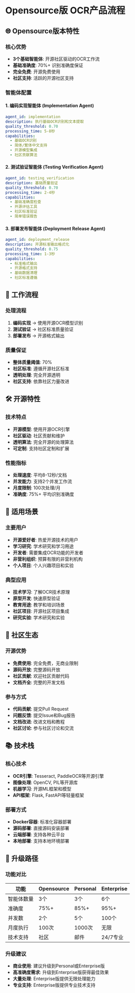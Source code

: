 # Opensource版 OCR产品流程

## 🌐 Opensource版本特性

### 核心优势
- **3个基础智能体**: 开源社区驱动的OCR工作流
- **基础准确度**: 70%+ 识别准确度保证
- **完全免费**: 开源免费使用
- **社区支持**: 活跃的开源社区支持

### 智能体配置

#### 1. 编码实现智能体 (Implementation Agent)
```yaml
agent_id: implementation
description: 执行基础OCR识别和文本提取
quality_threshold: 0.70
processing_time: 5-8秒
capabilities:
  - 基础OCR识别
  - 简体/繁体中文支持
  - 开源模型集成
  - 社区贡献算法
```

#### 2. 测试验证智能体 (Testing Verification Agent)
```yaml
agent_id: testing_verification
description: 基础质量验证
quality_threshold: 0.70
processing_time: 2-4秒
capabilities:
  - 基础准确度检查
  - 开源评估工具
  - 社区标准验证
  - 简单错误报告
```

#### 3. 部署发布智能体 (Deployment Release Agent)
```yaml
agent_id: deployment_release
description: 开源标准输出格式化
quality_threshold: 0.75
processing_time: 1-3秒
capabilities:
  - 标准格式输出
  - 开源格式支持
  - 基础数据清理
  - 社区标准遵循
```

## 🔄 工作流程

### 处理流程
1. **编码实现** → 使用开源OCR模型识别
2. **测试验证** → 社区标准质量验证
3. **部署发布** → 开源格式输出

### 质量保证
- **整体质量阈值**: 70%
- **社区标准**: 遵循开源社区标准
- **透明处理**: 完全开源透明
- **社区支持**: 依靠社区力量改进

## 🛠️ 开源特性

### 技术特点
- **开源模型**: 使用开源OCR引擎
- **社区驱动**: 社区贡献和维护
- **透明算法**: 完全开源的处理算法
- **可定制**: 支持社区定制和扩展

### 性能指标
- **处理速度**: 平均8-12秒/文档
- **并发能力**: 支持2个并发工作流
- **月度限制**: 100次处理/月
- **准确度**: 75%+ 平均识别准确度

## 🎯 适用场景

### 主要用户
- **开源爱好者**: 热爱开源技术的用户
- **学习研究**: 学术研究和学习用途
- **开发者**: 需要集成OCR功能的开发者
- **非营利组织**: 预算有限的非营利机构
- **个人项目**: 个人兴趣项目和实验

### 典型应用
- **技术学习**: 了解OCR技术原理
- **原型开发**: 快速原型验证
- **教育用途**: 教学和培训场景
- **社区项目**: 开源社区项目集成
- **研究实验**: 学术研究和实验

## 🤝 社区生态

### 开源优势
- **免费使用**: 完全免费，无商业限制
- **源码开放**: 完整源码开放
- **社区贡献**: 欢迎社区贡献代码
- **文档齐全**: 完整的开发文档

### 参与方式
- **代码贡献**: 提交Pull Request
- **问题反馈**: 提交Issue和Bug报告
- **文档改进**: 改进文档和教程
- **社区讨论**: 参与社区讨论和交流

## 📚 技术栈

### 核心技术
- **OCR引擎**: Tesseract, PaddleOCR等开源引擎
- **图像处理**: OpenCV, PIL等开源库
- **机器学习**: 开源ML框架和模型
- **API框架**: Flask, FastAPI等轻量框架

### 部署方式
- **Docker容器**: 标准化容器部署
- **源码部署**: 直接源码安装部署
- **云端部署**: 支持各种云平台
- **本地部署**: 支持本地环境部署

## 🔄 升级路径

### 功能对比
| 功能 | Opensource | Personal | Enterprise |
|------|------------|----------|------------|
| 智能体数量 | 3个 | 3个 | 6个 |
| 准确度 | 75%+ | 85%+ | 95%+ |
| 并发数 | 2个 | 5个 | 100个 |
| 月度执行 | 100次 | 1000次 | 无限 |
| 技术支持 | 社区 | 邮件 | 24/7专业 |

### 升级建议
- **商业使用**: 建议升级到Personal或Enterprise版
- **高准确度需求**: 升级到Enterprise版获得最佳效果
- **大量处理**: Enterprise版提供无限处理能力
- **专业支持**: Enterprise版提供专业技术支持

